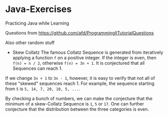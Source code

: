 # Java-Exercises
Practicing Java while Learning  

Questions from https://github.com/afd/ProgrammingIITutorialQuestions  

Also other random stuff  

* Skew Collatz
The famous Collatz Sequence is generated from iteratively applying a function `f` on a positive integer. If the integer is even, then `f(n) = n / 2`, otherwise `f(n) = 3n + 1`. It is conjectured that all Sequences can reach 1.  

If we change `3n + 1` to `3n - 1`, however, it is easy to verify that not all of these "skewed" sequences reach 1. For example, the sequence starting from `5` is `5, 14, 7, 20, 10, 5, ...`.  

By checking a bunch of numbers, we can make the conjecture that the minimum of a skew-Collatz Sequence is `1`, `5` or `17`. One can further conjecture that the distribution between the three categories is even.  
